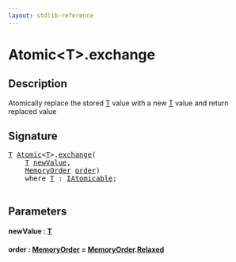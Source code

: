 ```yaml
---
layout: stdlib-reference
---
```


# Atomic\<T\>\.exchange

## Description

Atomically replace the stored <span class='code'><a href="../types/atomic-0/index.html#typeparam-T" class="code_type">T</a></span> value with a new <span class='code'><a href="../types/atomic-0/index.html#typeparam-T" class="code_type">T</a></span> value and return
replaced value




## Signature 

<pre>
<a href="../types/atomic-0/index.html#typeparam-T" class="code_type">T</a> <a href="../types/atomic-0/index.html" class="code_type">Atomic</a>&lt;<a href="../types/atomic-0/index.html#typeparam-T" class="code_type">T</a>&gt;.<a href="exchange.html">exchange</a>(
    <a href="../types/atomic-0/index.html#typeparam-T" class="code_type">T</a> <a href="exchange.html#decl-newValue" class="code_param">newValue</a>,
    <a href="../types/memoryorder-06/index.html" class="code_type">MemoryOrder</a> <a href="exchange.html#decl-order" class="code_param">order</a>)
    <span class='code_keyword'>where</span> <a href="../types/atomic-0/index.html#typeparam-T" class="code_type">T</a> : <a href="../interfaces/iatomicable-01/index.html" class="code_type">IAtomicable</a>;

</pre>

## Parameters

####  <a id="decl-newValue"></a>newValue  : [T](../types/atomic-0/index.html#typeparam-T)
####  <a id="decl-order"></a>order  : [MemoryOrder](../types/memoryorder-06/index.html) = [MemoryOrder](../types/memoryorder-06/index.html)\.[Relaxed](../types/memoryorder-06/index.html#decl-Relaxed)


